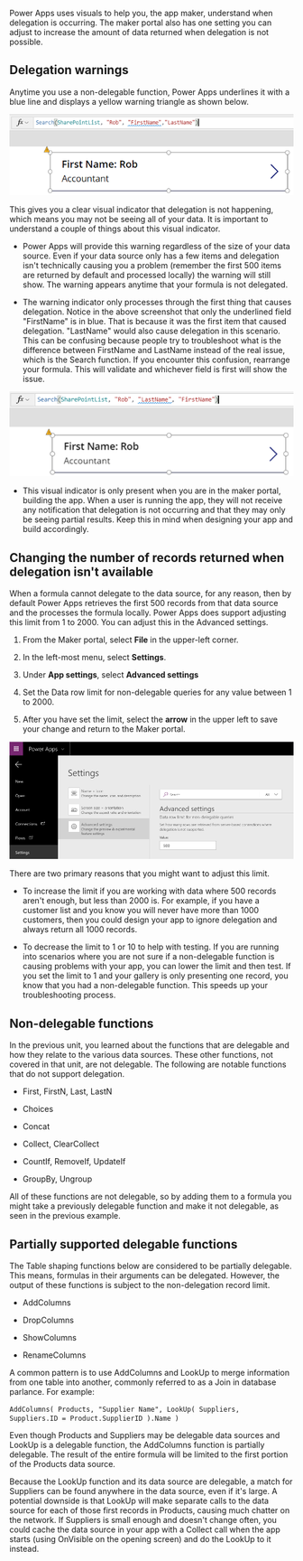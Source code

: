 Power Apps uses visuals to help you, the app maker, understand when
delegation is occurring. The maker portal also has one setting you can
adjust to increase the amount of data returned when delegation is not
possible.

Delegation warnings
-------------------

Anytime you use a non-delegable function, Power Apps underlines it with a
blue line and displays a yellow warning triangle as shown below.

![Screenshot of non-delegable function with blue line and yellow warning triangle.](../media/delegate-warning.png)

This gives you a clear visual indicator that delegation is not
happening, which means you may not be seeing all of your data. It is
important to understand a couple of things about this visual indicator.

- Power Apps will provide this warning regardless of the size of your
    data source. Even if your data source only has a few items
    and delegation isn't technically causing you a problem (remember the
    first 500 items are returned by default and processed locally) the
    warning will still show. The warning appears anytime that your formula is
    not delegated.

- The warning indicator only processes through the first thing that causes delegation. Notice in the above screenshot that only the underlined field "FirstName" is in blue. That is because it was the first item that caused delegation. "LastName" would also cause delegation in this scenario. This can be confusing because people try to troubleshoot what is the difference between FirstName and LastName instead of the real issue, which is the Search function. If you encounter this confusion, rearrange your formula. This will validate and whichever field is first will show the issue.

![Screenshot of the Warning Indicator for the first item that caused delegation.](../media/warning-indicator.png)

- This visual indicator is only present when you are in the maker
    portal, building the app. When a user is running the app, they will
    not receive any notification that delegation is not occurring and
    that they may only be seeing partial results. Keep this in mind when
    designing your app and build accordingly.

Changing the number of records returned when delegation isn't available
-----------------------------------------------------------------------

When a formula cannot delegate to the data source, for any
reason, then by default Power Apps retrieves the first 500 records from
that data source and the processes the formula locally. Power Apps does
support adjusting this limit from 1 to 2000. You can adjust this in the Advanced
settings.

1.  From the Maker portal, select **File** in the upper-left corner.

2.  In the left-most menu, select **Settings**.

3.  Under **App settings**, select **Advanced settings**

4.  Set the Data row limit for non-delegable queries for any value
    between 1 to 2000.

5.  After you have set the limit, select the **arrow** in the upper left to
    save your change and return to the Maker portal.

![Screenshot of the Power Apps Settings Advanced Settings with data row limit set.](../media/app-settings.png)

There are two primary reasons that you might want to adjust this limit.

- To increase the limit if you are working with data where 500
    records aren't enough, but less than 2000 is. For example, if you
    have a customer list and you know you will never have more than 1000
    customers, then you could design your app to ignore delegation and
    always return all 1000 records.

- To decrease the limit to 1 or 10 to help with testing. If you
    are running into scenarios where you are not sure if a non-delegable
    function is causing problems with your app, you can lower the limit
    and then test. If you set the limit to 1 and your gallery is
    only presenting one record, you know that you had a non-delegable
    function. This speeds up your troubleshooting process.

Non-delegable functions
-----------------------

In the previous unit, you learned about the functions that are delegable and how they relate to the various data sources. These other functions, not covered in that unit, are not delegable. The following are notable functions that do not support delegation.

-   First, FirstN, Last, LastN

-   Choices

-   Concat

-   Collect, ClearCollect

-   CountIf, RemoveIf, UpdateIf

-   GroupBy, Ungroup

All of these functions are not delegable, so by adding them to a formula you might take a previously delegable function and make it not delegable, as seen in the previous example.

Partially supported delegable functions
-----------------------

The Table shaping functions below are considered to be partially delegable. This means, formulas in their arguments can be delegated. However, the output of these functions is subject to the non-delegation record limit.

-   AddColumns

-   DropColumns

-   ShowColumns

-   RenameColumns

A common pattern is to use AddColumns and LookUp to merge information
from one table into another, commonly referred to as a Join in database
parlance. For example:

```
AddColumns( Products, "Supplier Name", LookUp( Suppliers,
Suppliers.ID = Product.SupplierID ).Name )
```

Even though Products and Suppliers may be delegable data sources and
LookUp is a delegable function, the AddColumns function is partially
delegable. The result of the entire formula will be limited to the first
portion of the Products data source.

Because the LookUp function and its data source are delegable, a match
for Suppliers can be found anywhere in the data source, even if it\'s
large. A potential downside is that LookUp will make separate calls to
the data source for each of those first records in Products, causing much chatter on the network. If Suppliers is small enough and doesn't
change often, you could cache the data source in your app with a Collect
call when the app starts (using OnVisible on the opening screen) and do
the LookUp to it instead.